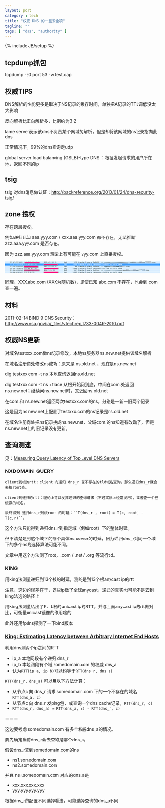 ```yaml
---
layout: post
category : tech
title: "权威 DNS 的一些安全项"
tagline: ""
tags: [ "dns", "authority" ] 
---
```

{% include JB/setup %}

## tcpdump抓包

tcpdump -s0 port 53 -w test.cap

## 权威TIPS 

DNS解析的性能更多是取决于NS记录的缓存时间，单独把A记录的TTL调低没太大影响

反向解析比正向解析多，比例约为3:2

lame server表示该dns不负责某个网域的解析，但是却将该网域的ns记录指向此dns

正常情况下，99%的dns查询走udp

global server load balancing (GSLB)-type DNS ：根据发起请求的用户所在地，返回不同的ip

## tsig

tsig 对dns消息做认证：http://backreference.org/2010/01/24/dns-security-tsig/

## zone 授权

存在跨层授权。

例如递归已知 aaa.yyy.com / xxx.aaa.yyy.com 都不存在，无法推断 zzz.aaa.yyy.com 是否存在。

因为 zzz.aaa.yyy.com 理论上有可能在 yyy.com 上直接授权。

![dns_authority_nxdomain](/assets/posts/dns_authority_nxdomain.png)

同理，XXX.abc.com (XXX为随机数)，即使已知 abc.com 不存在，也会到 com 查一遍。

## 材料

2011-02-14 BIND 9 DNS Security：http://www.nsa.gov/ia/_files/vtechrep/I733-004R-2010.pdf

## 权威NS更新
对域名testxxx.com做ns记录修改，本地ns服务器ns.new.net提供该域名解析

在域名注册商处修改ns成功：原来是 ns.old.net ，现在是ns.new.net

dig testxxx.com -t ns  本地查询返回ns.old.net

dig testxxx.com -t ns +trace 从根开始问到底，中间在com.处返回ns.new.net；继续问ns.new.net时，又返回ns.old.net

在com.和 ns.new.net返回两次testxxx.com的ns，分别是一新一旧两个记录

这是因为ns.new.net上配置了testxxx.com的ns记录是ns.old.net

在域名注册商处把ns记录换成ns.new.net，父域com.的ns知道有改动了，但是ns.new.net上的旧记录没有更新。

## 查询测速

见：[Measuring Query Latency of Top Level DNS Servers](http://netsec.ccert.edu.cn/duanhx/files/2013/02/latency.pdf)

### NXDOMAIN-QUERY

    client到根的rtt：client 向递归 dns_r 查不存在的tld域名查询，那么递归dns_r就会去根root查。 

    client到递归的rtt：理论上可以发非递归的查询请求（不过实际上经常没用），或者查一个已缓存的域名。

    最终得到 递归dns_r到根root 的时延：``T(dns_r , root) = T(c, root) - T(c,r)``。


这个方法只能得到递归dns_r到指定域（例如root）下的整体时延。

但不清楚是到这个域下的哪个具体ns server的时延，因为递归dns_r对同一个域下的多个ns的选择算法可能不同。

文章中用这个方法测了root，.com / .net / .org 等流行tld。

### KING

用king法测量递归到13个根的时延，测的是到13个根anycast ip的rtt

注意，这边的误差在于，这些ip做了全球anycast，递归的真实rtt可能不是去到king法选的路径上

用king法测量给出了F、L根的unicast ip的RTT，并与上面anycast ip的rtt做对比，可衡量unicast镜像的作用啥的


此外还用fpdns探测了一下bind版本 

###  [King: Estimating Latency between Arbitrary Internet End Hosts](http://homes.cs.washington.edu/~gribble/papers/king.pdf)

利用dns测两个ip之间的RTT
- ip_a 本地网段有个递归 dns_r
- ip_b 本地网段有个域 somedomain.com 的权威 dns_a
- 认为``RTT(ip_a, ip_b)``可以约等于``RTT(dns_r, dns_a)``


``RTT(dns_r, dns_a)`` 可以用以下方法计算：
- 从节点c 向 dns_r 请求 somedomain.com 下的一个不存在的域名，``RTT(dns_a, c)``
- 从节点c 向 dns_r 发ping包，或查询一个dns cache记录，``RTT(dns_r, c)``
- ``RTT(dns_r, dns_a) = RTT(dns_a, c) - RTT(dns_r, c)``

＝＝＝

这边要考虑 somedomain.com 有多个权威dns_a的情况。

要先确定当前dns_r会去查的是哪个dns_a。

假设dns_r查到somedomain.com的ns
- ns1.somedomain.com
- ns2.somedomain.com

并且 ns1.somedomain.com 对应的dns_a是
- xxx.xxx.xxx.xxx
- yyy.yyy.yyy.yyy

根据dns_r的配置不同选择看法，可能选择查询的dns_a不同 
